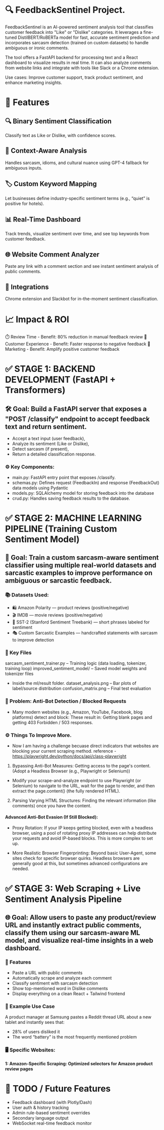 # 🔍 FeedbackSentinel Project.

FeedbackSentinel is an AI-powered sentiment analysis tool that classifies customer feedback into "Like" or "Dislike" categories. It leverages a fine-tuned DistilBERT/RoBERTa model for fast, accurate sentiment prediction and incorporates sarcasm detection (trained on custom datasets) to handle ambiguous or ironic comments.

The tool offers a FastAPI backend for processing text and a React dashboard to visualize results in real time. It can also analyze comments from 
website links and integrate with tools like Slack or a Chrome extension.

Use cases: Improve customer support, track product sentiment, and enhance marketing insights.

# 🧠 Features
## 🔍 Binary Sentiment Classification
Classify text as Like or Dislike, with confidence scores.

## 🧾 Context-Aware Analysis
Handles sarcasm, idioms, and cultural nuance using GPT-4 fallback for ambiguous inputs.

## 🏷️ Custom Keyword Mapping
Let businesses define industry-specific sentiment terms (e.g., “quiet” is positive for hotels).

## 📊 Real-Time Dashboard
Track trends, visualize sentiment over time, and see top keywords from customer feedback.

## 🌐 Website Comment Analyzer
Paste any link with a comment section and see instant sentiment analysis of public comments.

## 🔌 Integrations
Chrome extension and Slackbot for in-the-moment sentiment classification.

# 📈 Impact & ROI
⏱️ Review Time - Benefit: 80% reduction in manual feedback review
🎯 Customer Experience - Benefit: Faster response to negative feedback
📣 Marketing - Benefit: Amplify positive customer feedback

# ✅ STAGE 1: BACKEND DEVELOPMENT (FastAPI + Transformers)
## 🛠️ Goal: Build a FastAPI server that exposes a "POST /classify" endpoint to accept feedback text and return sentiment.

- Accept a text input (user feedback),
- Analyze its sentiment (Like or Dislike),
- Detect sarcasm (if present),
- Return a detailed classification response.

### ⚙️ Key Components: 
- main.py: FastAPI entry point that exposes /classify.
- schemas.py: Defines request (FeedbackIn) and response (FeedbackOut) data models using Pydantic
- models.py: SQLAlchemy model for storing feedback into the database
- crud.py: Handles saving feedback results to the database.

# ✅ STAGE 2: MACHINE LEARNING PIPELINE (Training Custom Sentiment Model)
## 🧠 Goal: Train a custom sarcasm-aware sentiment classifier using multiple real-world datasets and sarcastic examples to improve performance on ambiguous or sarcastic feedback.

### 📚 Datasets Used: 
- 🛍️ Amazon Polarity — product reviews (positive/negative)
- 🎬 IMDB — movie reviews (positive/negative)
- 💬 SST-2 (Stanford Sentiment Treebank) — short phrases labeled for sentiment
- 🎭 Custom Sarcastic Examples — handcrafted statements with sarcasm to improve detection

### 📂 Key Files
sarcasm_sentiment_trainer.py – Training logic (data loading, tokenizer, training loop)
improved_sentiment_model/ – Saved model weights and tokenizer files
- Inside the ml/result folder. 
dataset_analysis.png – Bar plots of label/source distribution
confusion_matrix.png – Final test evaluation

### 🧱 Problem: Anti-Bot Detection / Blocked Requests
- Many modern websites (e.g., Amazon, YouTube, Facebook, blog platforms) detect and block:
These result in:
Getting blank pages and getting 403 Forbidden / 503 responses. 

### ⚙️ Things To Improve More.
- Now I am having a challenge becuase direct indicators that websites are blocking your current scraping method. 
reference - https://playwright.dev/python/docs/api/class-playwright
1) Bypassing Anti-Bot Measures: Getting access to the page's content. (Adopt a Headless Browser (e.g., Playwright or Selenium))
 - Modify your scrape-and-analyze endpoint to use Playwright (or Selenium) to navigate to the URL, wait for the page to render, and then extract the page.content() (the fully rendered HTML).
2) Parsing Varying HTML Structures: Finding the relevant information (like comments) once you have the content. 

#### Advanced Anti-Bot Evasion (If Still Blocked):
- Proxy Rotation: If your IP keeps getting blocked, even with a headless browser, using a pool of rotating proxy IP addresses can help distribute your requests and avoid IP-based blocks. This is more complex to set up.

- More Realistic Browser Fingerprinting: Beyond basic User-Agent, some sites check for specific browser quirks. Headless browsers are generally good at this, but sometimes advanced configurations are needed.


# ✅ STAGE 3: Web Scraping + Live Sentiment Analysis Pipeline
## 🌐 Goal: Allow users to paste any product/review URL and instantly extract public comments, classify them using our sarcasm-aware ML model, and visualize real-time insights in a web dashboard.

### 🚀 Features
- Paste a URL with public comments
- Automatically scrape and analyze each comment
- Classify sentiment with sarcasm detection
- Show top-mentioned word in Dislike comments
- Display everything on a clean React + Tailwind frontend

### 📍 Example Use Case
A product manager at Samsung pastes a Reddit thread URL about a new tablet and instantly sees that:
- 28% of users disliked it
- The word “battery” is the most frequently mentioned problem

### 🖥️ Specific Websites: 
#### 1: Amazon-Specific Scraping: Optimized selectors for Amazon product review pages

# 📌 TODO / Future Features
- Feedback dashboard (with Plotly/Dash)
- User auth & history tracking
- Admin rule-based sentiment overrides
- Secondary language output
- WebSocket real-time feedback monitor
